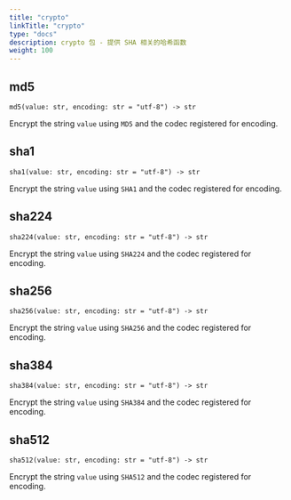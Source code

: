 ```yaml
---
title: "crypto"
linkTitle: "crypto"
type: "docs"
description: crypto 包 - 提供 SHA 相关的哈希函数
weight: 100
---
```

## md5

`md5(value: str, encoding: str = "utf-8") -> str`

Encrypt the string `value` using `MD5` and the codec registered for encoding.

## sha1

`sha1(value: str, encoding: str = "utf-8") -> str`

Encrypt the string `value` using `SHA1` and the codec registered for encoding.

## sha224

`sha224(value: str, encoding: str = "utf-8") -> str`

Encrypt the string `value` using `SHA224` and the codec registered for encoding.

## sha256

`sha256(value: str, encoding: str = "utf-8") -> str`

Encrypt the string `value` using `SHA256` and the codec registered for encoding.

## sha384

`sha384(value: str, encoding: str = "utf-8") -> str`

Encrypt the string `value` using `SHA384` and the codec registered for encoding.

## sha512

`sha512(value: str, encoding: str = "utf-8") -> str`

Encrypt the string `value` using `SHA512` and the codec registered for encoding.
